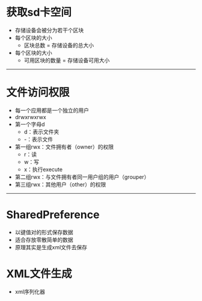 # 获取sd卡空间
* 存储设备会被分为若干个区块
* 每个区块的大小 
	* 区块总数 = 存储设备的总大小
* 每个区块的大小 
	* 可用区块的数量 = 存储设备可用大小 
---	
 
# 文件访问权限
* 每一个应用都是一个独立的用户 
* drwxrwxrwx
* 第一个字母d 
	* d：表示文件夹
	* -：表示文件
* 第一组rwx：文件拥有者（owner）的权限
	* r：读
	* w：写
	* x：执行execute
* 第二组rwx：与文件拥有者同一用户组的用户（grouper）
* 第三组rwx：其他用户（other）的权限

---
# SharedPreference
* 以键值对的形式保存数据
* 适合存放零散简单的数据
* 原理其实是生成xml文件去保存

# XML文件生成
* xml序列化器
